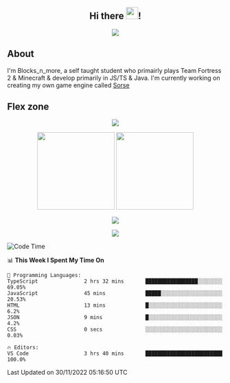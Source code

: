 <h2 align="center">
  Hi there <img src="https://media.giphy.com/media/hvRJCLFzcasrR4ia7z/giphy.gif" width="28">!
</h2>

<p align="center">
  <img src="https://forthebadge.com/images/badges/0-percent-optimized.svg">
</p>

## About
I'm Blocks_n_more, a self taught student who primairly plays Team Fortress 2 & Minecraft & develop primarily in JS/TS & Java. I'm currently working on creating my own game engine called [Sorse](https://github.com/Wave-Studio/sorse2)

## Flex zone
<p align="center">
 <img src="https://github-profile-summary-cards.vercel.app/api/cards/profile-details?username=Blocksnmore&theme=github_dark">
</p>
<p align="center">
 <img height="180em" src="https://github-readme-stats.vercel.app/api?username=Blocksnmore&show_icons=true&theme=dark&hide_border=true">
 <img height="180em" src="https://github-readme-stats.vercel.app/api/top-langs/?username=Blocksnmore&layout=compact&theme=dark&hide_border=true"> 
</p>
<p align="center">
 <img src="https://github-readme-streak-stats.herokuapp.com/?user=Blocksnmore&theme=dark&hide_border=true">
</p>
<p align="center">
 <img src="https://activity-graph.herokuapp.com/graph?username=Blocksnmore&theme=github&hide_border=true"> 
</p>

<!--START_SECTION:waka-->
![Code Time](http://img.shields.io/badge/Code%20Time-434%20hrs%2014%20mins-blue)

📊 **This Week I Spent My Time On** 

```text
💬 Programming Languages: 
TypeScript               2 hrs 32 mins       █████████████████░░░░░░░░   69.05% 
JavaScript               45 mins             █████░░░░░░░░░░░░░░░░░░░░   20.53% 
HTML                     13 mins             █░░░░░░░░░░░░░░░░░░░░░░░░   6.2% 
JSON                     9 mins              █░░░░░░░░░░░░░░░░░░░░░░░░   4.2% 
CSS                      0 secs              ░░░░░░░░░░░░░░░░░░░░░░░░░   0.03%

🔥 Editors: 
VS Code                  3 hrs 40 mins       █████████████████████████   100.0%

```


 Last Updated on 30/11/2022 05:16:50 UTC
<!--END_SECTION:waka-->
